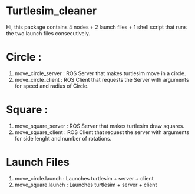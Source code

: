 # Turtlesim_cleaner

Hi, this package contains 4 nodes + 2 launch files + 1 shell script that runs the two launch files consecutively. 

# Circle :

1. move_circle_server : ROS Server that makes turtlesim move in a circle.
2. move_circle_client : ROS Client that requests the Server with arguments for speed and radius of Circle.

# Square :

1. move_square_server : ROS Server that makes turtlesim draw squares.
2. move_square_client : ROS Client that request the server with arguments for side lenght and number of rotations.

# Launch Files

1. move_circle.launch : Launches turtlesim + server + client
2. move_square.launch : Launches turtlesim + server + client
